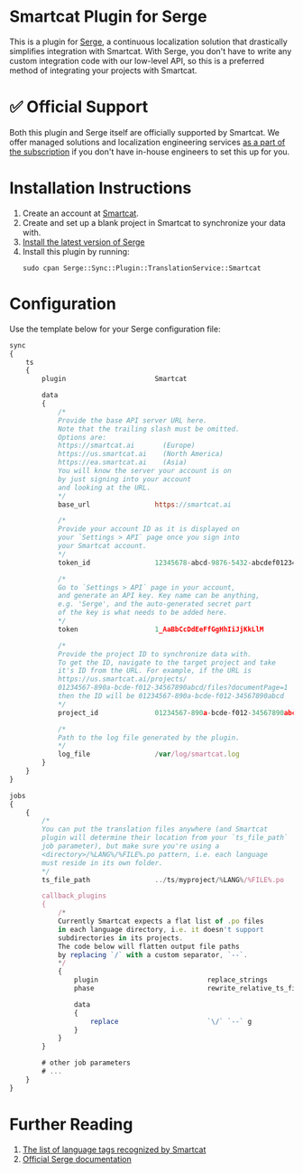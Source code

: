 # Smartcat Plugin for Serge

This is a plugin for [Serge](https://serge.io/), a continuous localization solution that drastically simplifies integration with Smartcat. With Serge, you don't have to write any custom integration code with our low-level API, so this is a preferred method of integrating your projects with Smartcat.

# :white_check_mark: Official Support

Both this plugin and Serge itself are officially supported by Smartcat. We offer managed solutions and localization engineering services [as a part of the subscription](https://www.smartcat.ai/pricing/) if you don't have in-house engineers to set this up for you.</p>

# Installation Instructions

1. Create an account at [Smartcat](https://www.smartcat.ai/).
2. Create and set up a blank project in Smartcat to synchronize your data with.
3. [Install the latest version of Serge](https://serge.io/download/?/latest)
4. Install this plugin by running:
    ```
    sudo cpan Serge::Sync::Plugin::TranslationService::Smartcat
    ```

# Configuration

Use the template below for your Serge configuration file:

```javascript
sync
{
    ts
    {
        plugin                      Smartcat

        data
        {
            /*
            Provide the base API server URL here.
            Note that the trailing slash must be omitted.
            Options are:
            https://smartcat.ai       (Europe)
            https://us.smartcat.ai    (North America)
            https://ea.smartcat.ai    (Asia)
            You will know the server your account is on
            by just signing into your account
            and looking at the URL.
            */
            base_url                https://smartcat.ai

            /*
            Provide your account ID as it is displayed on
            your `Settings > API` page once you sign into
            your Smartcat account.
            */
            token_id                12345678-abcd-9876-5432-abcdef012345

            /*
            Go to `Settings > API` page in your account,
            and generate an API key. Key name can be anything,
            e.g. 'Serge', and the auto-generated secret part
            of the key is what needs to be added here.
            */
            token                   1_AaBbCcDdEeFfGgHhIiJjKkLlM

            /*
            Provide the project ID to synchronize data with.
            To get the ID, navigate to the target project and take
            it's ID from the URL. For example, if the URL is
            https://us.smartcat.ai/projects/
            01234567-890a-bcde-f012-34567890abcd/files?documentPage=1
            then the ID will be 01234567-890a-bcde-f012-34567890abcd
            */
            project_id              01234567-890a-bcde-f012-34567890abcd

            /*
            Path to the log file generated by the plugin.
            */
            log_file                /var/log/smartcat.log
        }
    }
}

jobs
{
    {
        /*
        You can put the translation files anywhere (and Smartcat
        plugin will determine their location from your `ts_file_path`
        job parameter), but make sure you're using a
        <directory>/%LANG%/%FILE%.po pattern, i.e. each language
        must reside in its own folder.
        */
        ts_file_path                ../ts/myproject/%LANG%/%FILE%.po

        callback_plugins
        {
            /*
            Currently Smartcat expects a flat list of .po files
            in each language directory, i.e. it doesn't support
            subdirectories in its projects.
            The code below will flatten output file paths
            by replacing `/` with a custom separator, `--`.
            */
            {
                plugin                           replace_strings
                phase                            rewrite_relative_ts_file_path

                data
                {
                    replace                      `\/` `--` g
                }
            }
        }

        # other job parameters
        # ...
    }
}
```

# Further Reading

1. [The list of language tags recognized by Smartcat](https://smartcat.ai/Home/Languages)
2. [Official Serge documentation](https://serge.io/docs/)
